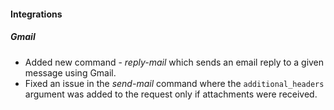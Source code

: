
#### Integrations
##### Gmail
- Added new command - *reply-mail* which sends an email reply to a given message using Gmail.
- Fixed an issue in the *send-mail* command where the `additional_headers` argument was added to the request only if attachments were received.
